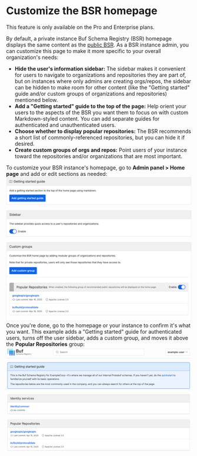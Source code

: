 # Customize the BSR homepage

This feature is only available on the Pro and Enterprise plans.

By default, a private instance Buf Schema Registry (BSR) homepage displays the same content as the [public BSR](https://buf.build). As a BSR instance admin, you can customize this page to make it more specific to your overall organization's needs:

- **Hide the user's information sidebar:** The sidebar makes it convenient for users to navigate to organizations and repositories they are part of, but on instances where only admins are creating orgs/repos, the sidebar can be hidden to make room for other content (like the "Getting started" guide and/or custom groups of organizations and repositories) mentioned below.
- **Add a "Getting started" guide to the top of the page:** Help orient your users to the aspects of the BSR you want them to focus on with custom Markdown-styled content. You can add separate guides for authenticated and unauthenticated users.
- **Choose whether to display popular repositories:** The BSR recommends a short list of commonly-referenced repositories, but you can hide it if desired.
- **Create custom groups of orgs and repos:** Point users of your instance toward the repositories and/or organizations that are most important.

To customize your BSR instance's homepage, go to **Admin panel > Home page** and add or edit sections as needed:![Screenshot of BSR homepage admin screen](../../../../images/bsr/homepage/homepage-admin.png)Once you're done, go to the homepage or your instance to confirm it's what you want. This example adds a "Getting started" guide for authenticated users, turns off the user sidebar, adds a custom group, and moves it above the **Popular Repositories** group:![Screenshot of BSR homepage after customizing](../../../../images/bsr/homepage/homepage-customized.png)
